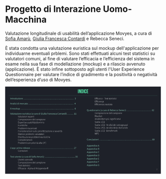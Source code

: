 # Progetto di Interazione Uomo-Macchina

Valutazione longitudinale di usabilità dell’applicazione Movyes, a cura di [Sofia Amarù](https://github.com/amarusofia), [Giulia Francesca Contardi](https://github.com/giuliaContardi) e Rebecca Seneci. 

È stata condotta una valutazione euristica sul mockup dell'applicazione per individuarne eventuali prblemi. Sono stati effettuati alcuni test statistici su valutatori comuni, al fine di valutare l’efficacia e l’efficienza del sistema in esame nella sua fase di modellazione (mockup) e a rilascio avvenuto (applicazione). È stato infine sottoposto agli utenti l'User Experience Questionnaire per valutare l’indice di gradimento e la positività o negatività dell’esperienza d’uso di Movyes.

![](index.png)
